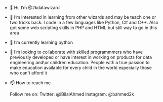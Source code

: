 - 👋 Hi, I’m @2kdatawizard

- 👀 I’m interested in learning from other wizards and may be teach one or two tricks back. I code in a few languages like Python, C# and C++. 
      Also got some web scripting skills in PHP and HTML but still way to go in this area
      
- 🌱 I’m currently learning python

- 💞️ I’m looking to collaborate with skilled programmmers who have previously developed or have interest in working on products for data engineering and\or children education. 
     People with a true passion to make education available for every child in the world especially those who can't afford it

- 📫 How to reach me
     
     Follow me on:
     Twitter:   @iBilalAhmed
     Instagram: @bahmed2k 
